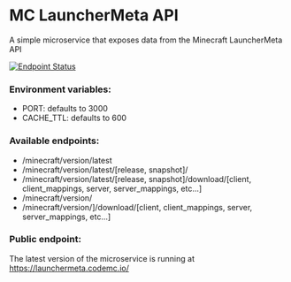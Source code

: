 # MC LauncherMeta API
A simple microservice that exposes data from the Minecraft LauncherMeta API

[![Endpoint Status](https://img.shields.io/website-up-down-green-red/http/shields.io.svg?label=launchermeta.codemc.org)](https://launchermeta.codemc.org/)

### Environment variables:
- PORT: defaults to 3000
- CACHE_TTL: defaults to 600

### Available endpoints:
- /minecraft/version/latest
- /minecraft/version/latest/[release, snapshot]/
- /minecraft/version/latest/[release, snapshot]/download/[client, client_mappings, server, server_mappings, etc...]
- /minecraft/version/<version id>
- /minecraft/version/<version id>]/download/[client, client_mappings, server, server_mappings, etc...]

### Public endpoint:
The latest version of the microservice is running at https://launchermeta.codemc.io/
